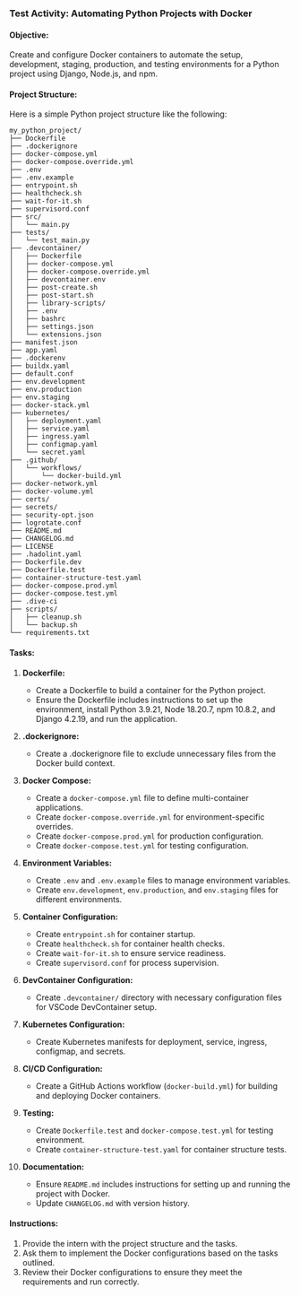 ### Test Activity: Automating Python Projects with Docker

#### Objective:
Create and configure Docker containers to automate the setup, development, staging, production, and testing environments for a Python project using Django, Node.js, and npm.

#### Project Structure:
Here is a simple Python project structure like the following:

```
my_python_project/
├── Dockerfile
├── .dockerignore
├── docker-compose.yml
├── docker-compose.override.yml
├── .env
├── .env.example
├── entrypoint.sh
├── healthcheck.sh
├── wait-for-it.sh
├── supervisord.conf
├── src/
│   └── main.py
├── tests/
│   └── test_main.py
├── .devcontainer/
│   ├── Dockerfile
│   ├── docker-compose.yml
│   ├── docker-compose.override.yml
│   ├── devcontainer.env
│   ├── post-create.sh
│   ├── post-start.sh
│   ├── library-scripts/
│   ├── .env
│   ├── bashrc
│   ├── settings.json
│   └── extensions.json
├── manifest.json
├── app.yaml
├── .dockerenv
├── buildx.yaml
├── default.conf
├── env.development
├── env.production
├── env.staging
├── docker-stack.yml
├── kubernetes/
│   ├── deployment.yaml
│   ├── service.yaml
│   ├── ingress.yaml
│   ├── configmap.yaml
│   └── secret.yaml
├── .github/
│   └── workflows/
│       └── docker-build.yml
├── docker-network.yml
├── docker-volume.yml
├── certs/
├── secrets/
├── security-opt.json
├── logrotate.conf
├── README.md
├── CHANGELOG.md
├── LICENSE
├── .hadolint.yaml
├── Dockerfile.dev
├── Dockerfile.test
├── container-structure-test.yaml
├── docker-compose.prod.yml
├── docker-compose.test.yml
├── .dive-ci
├── scripts/
│   ├── cleanup.sh
│   └── backup.sh
└── requirements.txt
```

#### Tasks:

1. **Dockerfile:**
   - Create a Dockerfile to build a container for the Python project.
   - Ensure the Dockerfile includes instructions to set up the environment, install Python 3.9.21, Node 18.20.7, npm 10.8.2, and Django 4.2.19, and run the application.

2. **.dockerignore:**
   - Create a .dockerignore file to exclude unnecessary files from the Docker build context.

3. **Docker Compose:**
   - Create a `docker-compose.yml` file to define multi-container applications.
   - Create `docker-compose.override.yml` for environment-specific overrides.
   - Create `docker-compose.prod.yml` for production configuration.
   - Create `docker-compose.test.yml` for testing configuration.

4. **Environment Variables:**
   - Create `.env` and `.env.example` files to manage environment variables.
   - Create `env.development`, `env.production`, and `env.staging` files for different environments.

5. **Container Configuration:**
   - Create `entrypoint.sh` for container startup.
   - Create `healthcheck.sh` for container health checks.
   - Create `wait-for-it.sh` to ensure service readiness.
   - Create `supervisord.conf` for process supervision.

6. **DevContainer Configuration:**
   - Create `.devcontainer/` directory with necessary configuration files for VSCode DevContainer setup.

7. **Kubernetes Configuration:**
   - Create Kubernetes manifests for deployment, service, ingress, configmap, and secrets.

8. **CI/CD Configuration:**
   - Create a GitHub Actions workflow (`docker-build.yml`) for building and deploying Docker containers.

9. **Testing:**
   - Create `Dockerfile.test` and `docker-compose.test.yml` for testing environment.
   - Create `container-structure-test.yaml` for container structure tests.

10. **Documentation:**
    - Ensure `README.md` includes instructions for setting up and running the project with Docker.
    - Update `CHANGELOG.md` with version history.

#### Instructions:
1. Provide the intern with the project structure and the tasks.
2. Ask them to implement the Docker configurations based on the tasks outlined.
3. Review their Docker configurations to ensure they meet the requirements and run correctly.
